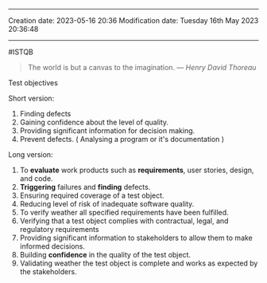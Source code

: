 

----
Creation date: 2023-05-16 20:36
Modification date: Tuesday 16th May 2023 20:36:48

----

#ISTQB

> The world is but a canvas to the imagination.
> — <cite>Henry David Thoreau</cite>

Test objectives

Short version:
1. Finding defects
2. Gaining confidence about the level of quality.
3. Providing significant information for decision making.
4. Prevent defects. ( Analysing a program or it's documentation )

Long version:
1. To **evaluate** work products such as **requirements**, user stories, design, and code.
2. **Triggering** failures and **finding** defects.
3. Ensuring required coverage of a test object.
4. Reducing level of risk of inadequate software quality.
5. To verify weather all specified requirements have been fulfilled.
6. Verifying that a test object complies with contractual, legal, and regulatory requirements
7. Providing significant information to stakeholders to allow them to make informed decisions.
8. Building **confidence** in the quality of the test object.
9. Validating weather the test object is complete and works as expected by the stakeholders.
